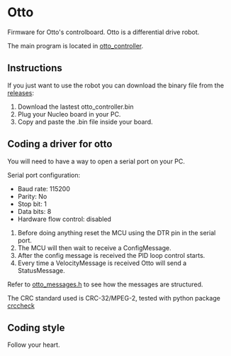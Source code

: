 # Otto

Firmware for Otto's controlboard. Otto is a differential drive robot.

The main program is located in [otto_controller](https://github.com/iralabdisco/otto/tree/master/otto_controller).

## Instructions

If you just want to use the robot you can download the binary file from the [releases](https://github.com/iralabdisco/otto/releases):

1. Download the lastest otto_controller.bin
2. Plug your Nucleo board in your PC.
3. Copy and paste the .bin file inside your board.

## Coding a driver for otto

You will need to have a way to open a serial port on your PC.

Serial port configuration:

- Baud rate: 115200
- Parity: No
- Stop bit: 1
- Data bits: 8
- Hardware flow control: disabled

1. Before doing anything reset the MCU using the DTR pin in the serial port.
2. The MCU will then wait to receive a ConfigMessage.
3. After the config message is received the PID loop control starts.
4. Every time a VelocityMessage is received Otto will send a StatusMessage.

Refer to [otto_messages.h](https://github.com/iralabdisco/otto_stm32/blob/master/otto_controller/Core/Inc/communication/otto_messages.h) to see how the messages are structured.

The CRC standard used is CRC-32/MPEG-2, tested with python package [crccheck](https://pythonhosted.org/crccheck/crccheck.html)

## Coding style
Follow your heart.
